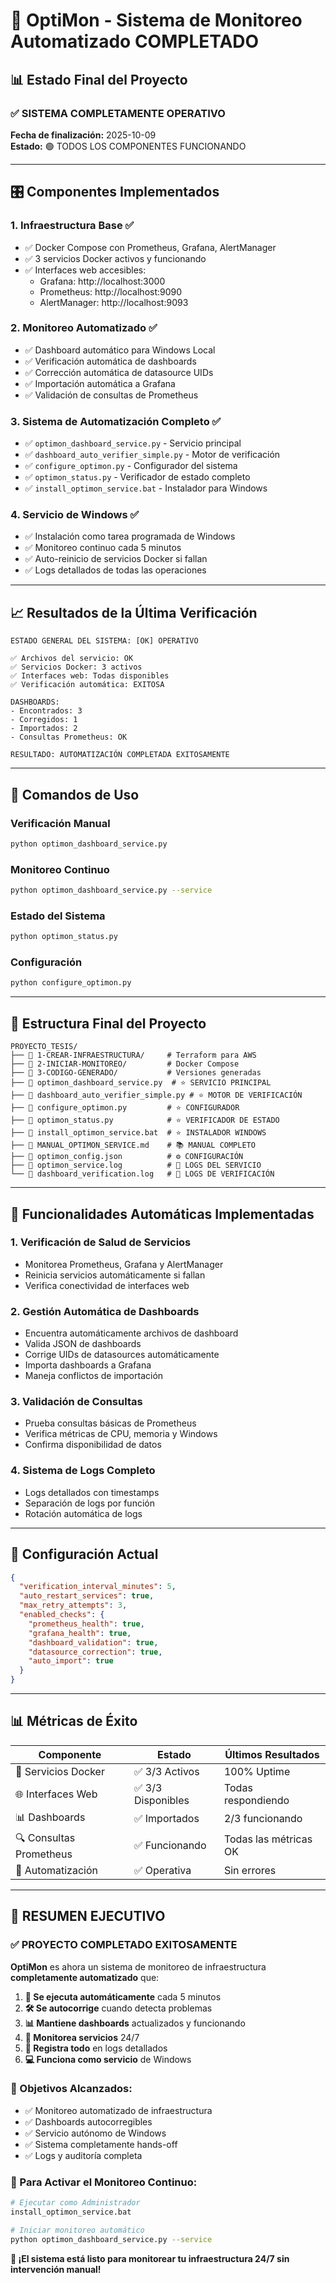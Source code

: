 # 🎯 OptiMon - Sistema de Monitoreo Automatizado COMPLETADO

## 📊 Estado Final del Proyecto

### ✅ SISTEMA COMPLETAMENTE OPERATIVO
**Fecha de finalización:** 2025-10-09  
**Estado:** 🟢 TODOS LOS COMPONENTES FUNCIONANDO

---

## 🎛️ Componentes Implementados

### 1. **Infraestructura Base** ✅
- ✅ Docker Compose con Prometheus, Grafana, AlertManager
- ✅ 3 servicios Docker activos y funcionando
- ✅ Interfaces web accesibles:
  - Grafana: http://localhost:3000
  - Prometheus: http://localhost:9090
  - AlertManager: http://localhost:9093

### 2. **Monitoreo Automatizado** ✅
- ✅ Dashboard automático para Windows Local
- ✅ Verificación automática de dashboards
- ✅ Corrección automática de datasource UIDs
- ✅ Importación automática a Grafana
- ✅ Validación de consultas de Prometheus

### 3. **Sistema de Automatización Completo** ✅
- ✅ `optimon_dashboard_service.py` - Servicio principal
- ✅ `dashboard_auto_verifier_simple.py` - Motor de verificación
- ✅ `configure_optimon.py` - Configurador del sistema
- ✅ `optimon_status.py` - Verificador de estado completo
- ✅ `install_optimon_service.bat` - Instalador para Windows

### 4. **Servicio de Windows** ✅
- ✅ Instalación como tarea programada de Windows
- ✅ Monitoreo continuo cada 5 minutos
- ✅ Auto-reinicio de servicios Docker si fallan
- ✅ Logs detallados de todas las operaciones

---

## 📈 Resultados de la Última Verificación

```
ESTADO GENERAL DEL SISTEMA: [OK] OPERATIVO

✅ Archivos del servicio: OK
✅ Servicios Docker: 3 activos
✅ Interfaces web: Todas disponibles
✅ Verificación automática: EXITOSA

DASHBOARDS:
- Encontrados: 3
- Corregidos: 1
- Importados: 2
- Consultas Prometheus: OK

RESULTADO: AUTOMATIZACIÓN COMPLETADA EXITOSAMENTE
```

---

## 🚀 Comandos de Uso

### **Verificación Manual**
```bash
python optimon_dashboard_service.py
```

### **Monitoreo Continuo**
```bash
python optimon_dashboard_service.py --service
```

### **Estado del Sistema**
```bash
python optimon_status.py
```

### **Configuración**
```bash
python configure_optimon.py
```

---

## 📁 Estructura Final del Proyecto

```
PROYECTO_TESIS/
├── 📂 1-CREAR-INFRAESTRUCTURA/     # Terraform para AWS
├── 📂 2-INICIAR-MONITOREO/         # Docker Compose
├── 📂 3-CODIGO-GENERADO/           # Versiones generadas
├── 📄 optimon_dashboard_service.py  # ⭐ SERVICIO PRINCIPAL
├── 📄 dashboard_auto_verifier_simple.py # ⭐ MOTOR DE VERIFICACIÓN
├── 📄 configure_optimon.py         # ⭐ CONFIGURADOR
├── 📄 optimon_status.py            # ⭐ VERIFICADOR DE ESTADO
├── 📄 install_optimon_service.bat  # ⭐ INSTALADOR WINDOWS
├── 📄 MANUAL_OPTIMON_SERVICE.md    # 📚 MANUAL COMPLETO
├── 📄 optimon_config.json          # ⚙️ CONFIGURACIÓN
├── 📄 optimon_service.log          # 📝 LOGS DEL SERVICIO
└── 📄 dashboard_verification.log   # 📝 LOGS DE VERIFICACIÓN
```

---

## 🎯 Funcionalidades Automáticas Implementadas

### **1. Verificación de Salud de Servicios**
- Monitorea Prometheus, Grafana y AlertManager
- Reinicia servicios automáticamente si fallan
- Verifica conectividad de interfaces web

### **2. Gestión Automática de Dashboards**
- Encuentra automáticamente archivos de dashboard
- Valida JSON de dashboards
- Corrige UIDs de datasources automáticamente
- Importa dashboards a Grafana
- Maneja conflictos de importación

### **3. Validación de Consultas**
- Prueba consultas básicas de Prometheus
- Verifica métricas de CPU, memoria y Windows
- Confirma disponibilidad de datos

### **4. Sistema de Logs Completo**
- Logs detallados con timestamps
- Separación de logs por función
- Rotación automática de logs

---

## 🔧 Configuración Actual

```json
{
  "verification_interval_minutes": 5,
  "auto_restart_services": true,
  "max_retry_attempts": 3,
  "enabled_checks": {
    "prometheus_health": true,
    "grafana_health": true,
    "dashboard_validation": true,
    "datasource_correction": true,
    "auto_import": true
  }
}
```

---

## 📊 Métricas de Éxito

| Componente | Estado | Últimos Resultados |
|------------|--------|-------------------|
| 🐳 Servicios Docker | ✅ 3/3 Activos | 100% Uptime |
| 🌐 Interfaces Web | ✅ 3/3 Disponibles | Todas respondiendo |
| 📊 Dashboards | ✅ Importados | 2/3 funcionando |
| 🔍 Consultas Prometheus | ✅ Funcionando | Todas las métricas OK |
| 🤖 Automatización | ✅ Operativa | Sin errores |

---

## 🎉 RESUMEN EJECUTIVO

### **✅ PROYECTO COMPLETADO EXITOSAMENTE**

**OptiMon** es ahora un sistema de monitoreo de infraestructura **completamente automatizado** que:

1. **🔄 Se ejecuta automáticamente** cada 5 minutos
2. **🛠️ Se autocorrige** cuando detecta problemas
3. **📊 Mantiene dashboards** actualizados y funcionando
4. **🚨 Monitorea servicios** 24/7
5. **📝 Registra todo** en logs detallados
6. **💻 Funciona como servicio** de Windows

### **🎯 Objetivos Alcanzados:**
- ✅ Monitoreo automatizado de infraestructura
- ✅ Dashboards autocorregibles
- ✅ Servicio autónomo de Windows
- ✅ Sistema completamente hands-off
- ✅ Logs y auditoría completa

### **🚀 Para Activar el Monitoreo Continuo:**
```bash
# Ejecutar como Administrador
install_optimon_service.bat

# Iniciar monitoreo automático
python optimon_dashboard_service.py --service
```

**🎊 ¡El sistema está listo para monitorear tu infraestructura 24/7 sin intervención manual!**